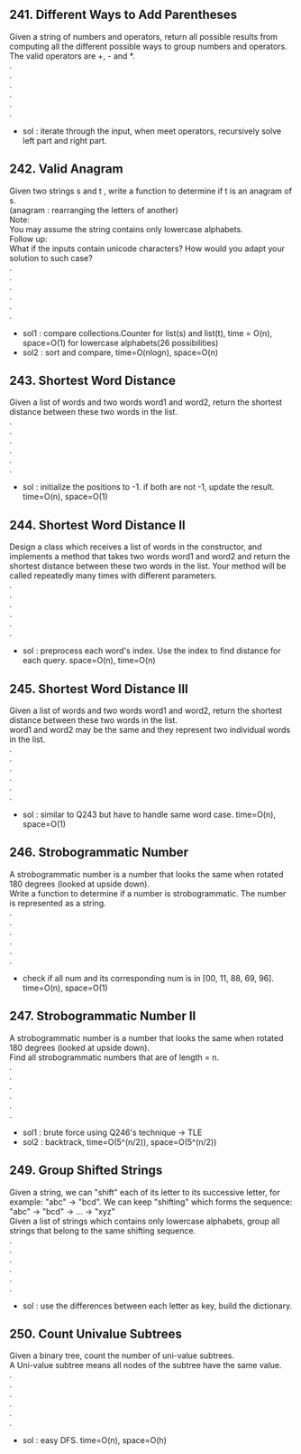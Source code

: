 ## 241. Different Ways to Add Parentheses
Given a string of numbers and operators, return all possible results from computing all the different possible ways to group numbers and operators. The valid operators are +, - and *.  
.  
.  
.  
.  
.  
.  
- sol : iterate through the input, when meet operators, recursively solve left part and right part. 

## 242. Valid Anagram
Given two strings s and t , write a function to determine if t is an anagram of s.  
(anagram : rearranging the letters of another)  
Note:  
You may assume the string contains only lowercase alphabets.  
Follow up:  
What if the inputs contain unicode characters? How would you adapt your solution to such case?  
.  
.  
.  
.  
.  
.  
- sol1 : compare collections.Counter for list(s) and list(t), time = O(n), space=O(1) for lowercase alphabets(26 possibilities)
- sol2 : sort and compare, time=O(nlogn), space=O(n)

## 243. Shortest Word Distance
Given a list of words and two words word1 and word2, return the shortest distance between these two words in the list.  
.  
.  
.  
.  
.  
.  
- sol : initialize the positions to -1. if both are not -1, update the result. time=O(n), space=O(1)

## 244. Shortest Word Distance II
Design a class which receives a list of words in the constructor, and implements a method that takes two words word1 and word2 and return the shortest distance between these two words in the list. Your method will be called repeatedly many times with different parameters.  
.  
.  
.  
.  
.  
.  
- sol : preprocess each word's index. Use the index to find distance for each query. space=O(n), time=O(n)

## 245. Shortest Word Distance III
Given a list of words and two words word1 and word2, return the shortest distance between these two words in the list.  
word1 and word2 may be the same and they represent two individual words in the list.  
.  
.  
.  
.  
.  
.  
- sol : similar to Q243 but have to handle same word case. time=O(n), space=O(1)

## 246. Strobogrammatic Number
A strobogrammatic number is a number that looks the same when rotated 180 degrees (looked at upside down).  
Write a function to determine if a number is strobogrammatic. The number is represented as a string.  
.  
.  
.  
.  
.  
.  
- check if all num and its corresponding num is in [00, 11, 88, 69, 96]. time=O(n), space=O(1)

## 247. Strobogrammatic Number II
A strobogrammatic number is a number that looks the same when rotated 180 degrees (looked at upside down).  
Find all strobogrammatic numbers that are of length = n.  
.  
.  
.  
.  
.  
.  
- sol1 : brute force using Q246's technique -> TLE
- sol2 : backtrack, time=O(5^(n/2)), space=O(5^(n/2))

## 249. Group Shifted Strings
Given a string, we can "shift" each of its letter to its successive letter, for example: "abc" -> "bcd". We can keep "shifting" which forms the sequence:  
"abc" -> "bcd" -> ... -> "xyz"  
Given a list of strings which contains only lowercase alphabets, group all strings that belong to the same shifting sequence.  
.  
.  
.  
.  
.  
.  
- sol : use the differences between each letter as key, build the dictionary. 

## 250. Count Univalue Subtrees
Given a binary tree, count the number of uni-value subtrees.  
A Uni-value subtree means all nodes of the subtree have the same value.  
.  
.  
.  
.  
.  
.  
- sol : easy DFS. time=O(n), space=O(h)

